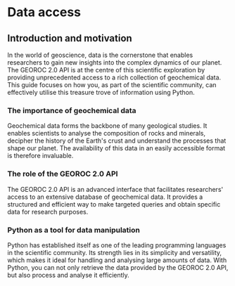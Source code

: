 # Data access

## Introduction and motivation

In the world of geoscience, data is the cornerstone that enables researchers to gain new insights into the complex 
dynamics of our planet. The GEOROC 2.0 API is at the centre of this scientific exploration by providing unprecedented 
access to a rich collection of geochemical data. This guide focuses on how you, as part of the scientific community, 
can effectively utilise this treasure trove of information using Python.

### The importance of geochemical data
Geochemical data forms the backbone of many geological studies. It enables scientists to analyse the composition of 
rocks and minerals, decipher the history of the Earth's crust and understand the processes that shape our planet. The 
availability of this data in an easily accessible format is therefore invaluable.

### The role of the GEOROC 2.0 API
The GEOROC 2.0 API is an advanced interface that facilitates researchers' access to an extensive database of geochemical 
data. It provides a structured and efficient way to make targeted queries and obtain specific data for research purposes.

### Python as a tool for data manipulation
Python has established itself as one of the leading programming languages in the scientific community. Its strength 
lies in its simplicity and versatility, which makes it ideal for handling and analysing large amounts of data. With Python, 
you can not only retrieve the data provided by the GEOROC 2.0 API, but also process and analyse it efficiently.
